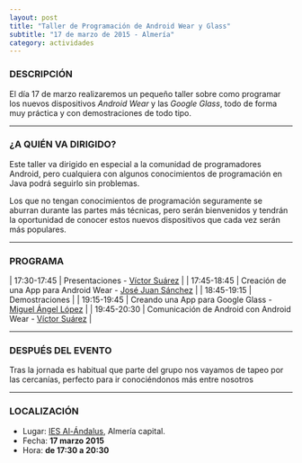 ```yaml
---
layout: post
title: "Taller de Programación de Android Wear y Glass"
subtitle: "17 de marzo de 2015 - Almería"
category: actividades
---
```


### DESCRIPCIÓN

El día 17 de marzo realizaremos un pequeño taller sobre como programar los nuevos dispositivos _Android Wear_ y las _Google Glass_,
todo de forma muy práctica y con demostraciones de todo tipo.

---


### ¿A QUIÉN VA DIRIGIDO?

Este taller va dirigido en especial a la comunidad de programadores Android, pero cualquiera con algunos conocimientos de programación en Java
podrá seguirlo sin problemas.

Los que no tengan conocimientos de programación seguramente se aburran durante las partes más técnicas, pero serán bienvenidos y tendrán la oportunidad de conocer estos
nuevos dispositivos que cada vez serán más populares.

---

### PROGRAMA

| 17:30-17:45   | Presentaciones - [Víctor Suárez][2]  |
| 17:45-18:45   | Creación de una App para Android Wear - [José Juan Sánchez][3] |
| 18:45-19:15   | Demostraciones |
| 19:15-19:45   | Creando una App para Google Glass -  [Miguel Ángel López][4] |
| 19:45-20:30   | Comunicación de Android con Android Wear - [Víctor Suárez][2] |

---

### DESPUÉS DEL EVENTO

Tras la jornada es habitual que parte del grupo nos vayamos de tapeo por las cercanías, perfecto para ir conociéndonos más entre nosotros

---

### LOCALIZACIÓN

* Lugar: [IES Al-Ándalus][1], Almería capital.
* Fecha: **17 marzo 2015**
* Hora: **de 17:30 a 20:30**

[1]: http://bit.ly/IESAlAndalus
[2]: https://twitter.com/zerasul
[3]: https://twitter.com/josejuansanchez
[4]: https://twitter.com/miguelangel_lv